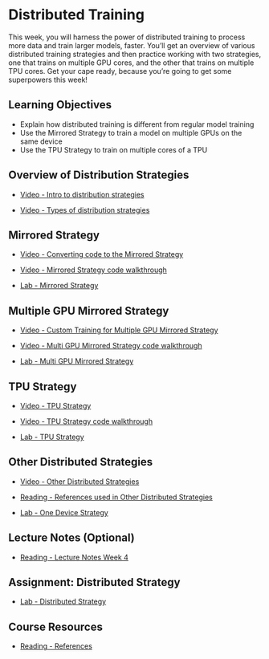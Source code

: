 # Distributed Training

This week, you will harness the power of distributed training to process more data and train larger models, faster. You’ll get an overview of various distributed training strategies and then practice working with two strategies, one that trains on multiple GPU cores, and the other that trains on multiple TPU cores. Get your cape ready, because you’re going to get some superpowers this week!

## Learning Objectives

- Explain how distributed training is different from regular model training
- Use the Mirrored Strategy to train a model on multiple GPUs on the same device
- Use the TPU Strategy to train on multiple cores of a TPU

## Overview of Distribution Strategies

- [Video - Intro to distribution strategies](https://www.coursera.org/learn/custom-distributed-training-with-tensorflow/lecture/ARLeQ/intro-to-distribution-strategies)

- [Video - Types of distribution strategies](https://www.coursera.org/learn/custom-distributed-training-with-tensorflow/lecture/oe6cz/types-of-distribution-strategies)

## Mirrored Strategy

- [Video - Converting code to the Mirrored Strategy](https://www.coursera.org/learn/custom-distributed-training-with-tensorflow/lecture/k7ml3/converting-code-to-the-mirrored-strategy)

- [Video - Mirrored Strategy code walkthrough](https://www.coursera.org/learn/custom-distributed-training-with-tensorflow/lecture/nQ7DB/mirrored-strategy-code-walkthrough)

- [Lab - Mirrored Strategy](./Labs/C2_W4_Lab_1_basic-mirrored-strategy.ipynb)

## Multiple GPU Mirrored Strategy

- [Video - Custom Training for Multiple GPU Mirrored Strategy](https://www.coursera.org/learn/custom-distributed-training-with-tensorflow/lecture/EDiRd/custom-training-for-multiple-gpu-mirrored-strategy)

- [Video - Multi GPU Mirrored Strategy code walkthrough](https://www.coursera.org/learn/custom-distributed-training-with-tensorflow/lecture/21zgD/multi-gpu-mirrored-strategy-code-walkthrough)

- [Lab - Multi GPU Mirrored Strategy](./Labs/C2_W4_Lab_2_multi-GPU-mirrored-strategy.ipynb)

## TPU Strategy

- [Video - TPU Strategy](https://www.coursera.org/learn/custom-distributed-training-with-tensorflow/lecture/etSkY/tpu-strategy)

- [Video - TPU Strategy code walkthrough](https://www.coursera.org/learn/custom-distributed-training-with-tensorflow/lecture/8q8PR/tpu-strategy-code-walkthrough)

- [Lab - TPU Strategy](./Labs/C2_W4_Lab_3_using-TPU-strategy.ipynb)

## Other Distributed Strategies

- [Video - Other Distributed Strategies](https://www.coursera.org/learn/custom-distributed-training-with-tensorflow/lecture/vUZqv/other-distributed-strategies)

- [Reading - References used in Other Distributed Strategies](https://www.tensorflow.org/tutorials/distribute/multi_worker_with_keras)

- [Lab - One Device Strategy](./Labs/C2_W4_Lab_4_one-device-strategy.ipynb)

## Lecture Notes (Optional)

- [Reading - Lecture Notes Week 4](./Readings/C2_W4.pdf)

## Assignment: Distributed Strategy

- [Lab - Distributed Strategy](./Labs/C2W4_Assignment.ipynb)

## Course Resources

- [Reading - References](https://www.coursera.org/learn/custom-distributed-training-with-tensorflow/supplement/NMmKG/references)